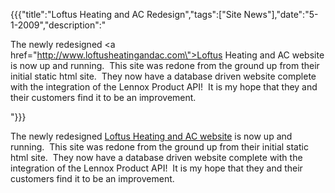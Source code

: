 {{{"title":"Loftus Heating and AC Redesign","tags":["Site News"],"date":"5-1-2009","description":"<p>The newly redesigned <a href=\"http://www.loftusheatingandac.com\">Loftus Heating and AC website</a> is now up and running.&#160; This site was redone from the ground up from their initial static html site.&#160; They now have a database driven website complete with the integration of the Lennox Product API!&#160; It is my hope that they and their customers find it to be an improvement.</p>"}}}

<p>The newly redesigned <a href="http://www.loftusheatingandac.com">Loftus Heating and AC website</a> is now up and running.&#160; This site was redone from the ground up from their initial static html site.&#160; They now have a database driven website complete with the integration of the Lennox Product API!&#160; It is my hope that they and their customers find it to be an improvement.</p>